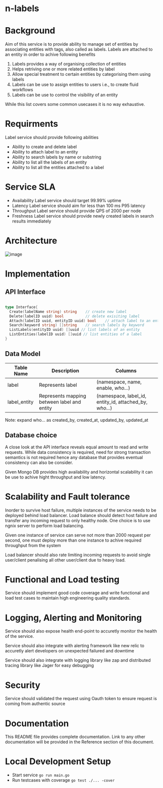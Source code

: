 # n-labels

# Background
Aim of this service is to provide ability to manage set of entities by associating entities with tags, also called as labels. Labels are attached to an entity in order to achive following benefits

1. Labels provides a way of organising collection of entities
2. Helps retriving one or more related entities by label
3. Allow special treatment to certain entities by categorising them using labels
4. Labels can be use to assign entities to users i.e., to create fluid workflows
5. Labels can be use to control the visibility of an entity

While this list covers some common usecases it is no way exhaustive.

# Requirments
Label service should provide following abilities
- Ability to create and delete label
- Ability to attach label to an entity
- Ability to search labels by name or substring
- Ability to list all the labels of an entity
- Ability to list all the entities attached to a label

# Service SLA
- Availability
Label service should target 99.99% uptime
- Latency
Label service should aim for less than 100 ms P95 latency
- Throughput
Label service should provide QPS of 2000 per node
- Freshness
Label service should provide newly created labels in search results immediately 

# Architecture
![image](https://user-images.githubusercontent.com/10060860/115158869-02ffbc00-a0ae-11eb-9c77-8a7fcb58ba39.png)

# Implementation
## API Interface

```go

type Interface{
  Create(labelName string) string    // create new label
  Delete(labelID uuid) bool          // delete exisiting label
  Attach(labelID uuid, entityID uuid) bool    // attach label to an entity
  Search(keyword string) []string    // search labels by keyword
  ListLabels(entityID uuid) []uuid // list labels of an entity
  ListEntities(labelID uuid) []uuid // list entities of a label
}

```

## Data Model
| Table Name | Description | Columns |
| ------- | ---- | ---- |
| label | Represents label | (namespace, name, enable, *who...*)
| label_entity | Represents mapping between label and entity | (namespace, label_id, entity_id, attached_by, *who...*)

Note: expand who... as created_by, created_at, updated_by, updated_at

## Database choice
A close look at the API interface reveals equal amount to read and write requests. While data consistency is required, need for strong transaction semantics is not required hence any database that provides eventual consistency can also be consider. 

Given Mongo DB provides high availability and horizontal scalability it can be use to achive hight throughput and low latency.

# Scalability and Fault tolerance
Inorder to survive host failure, multiple instances of the service needs to be deployed behind load balancer. Load balance should detect host failure and transfer any incoming request to only healthy node. One choice is to use ngnix server to perform load balancing.

Given one instance of service can serve not more than 2000 request per second, one must deploy more than one instance to achive required throughput from the system

Load balancer should also rate limiting incoming requests to avoid single user/client penalising all other user/client due to heavy load.

# Functional and Load testing
Service should implement good code coverage and write functional and load test cases to maintain high engineering quality standards.

# Logging, Alerting and Monitoring
Service should also expose health end-point to accuretly monitor the health of the service. 

Service should also integrate with alerting framework like new relic to accuretly alert developers on unexpected failured and downtime

Service should also integrate with logging library like zap and distributed tracing library like Jager for easy debugging

# Security
Service should validated the request using Oauth token to ensure request is coming from authentic source

# Documentation
This README file provides complete documentation. Link to any other documentation will be provided in the Reference section of this document.

# Local Development Setup
- Start service
```go run main.go```
- Run testcases with coverage
```go test ./... -cover```